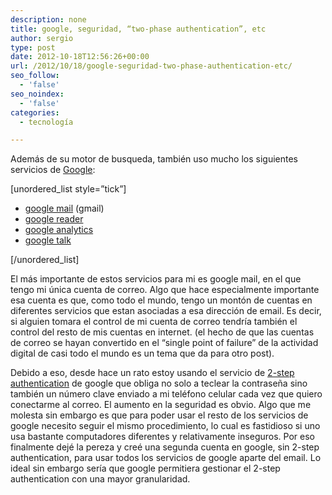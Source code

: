 ```yaml
---
description: none
title: google, seguridad, “two-phase authentication”, etc
author: sergio
type: post
date: 2012-10-18T12:56:26+00:00
url: /2012/10/18/google-seguridad-two-phase-authentication-etc/
seo_follow:
  - 'false'
seo_noindex:
  - 'false'
categories:
  - tecnología

---
```

Además de su motor de busqueda, también uso mucho los siguientes servicios de [Google][1]:

[unordered_list style=&#8221;tick&#8221;]

  * [google mail][2] (gmail)
  * [google reader][3]
  * [google analytics][4]
  * [google talk][5]

[/unordered_list]

El más importante de estos servicios para mi es google mail, en el que tengo mi única cuenta de correo. Algo que hace especialmente importante esa cuenta es que, como todo el mundo, tengo un montón de cuentas en diferentes servicios que estan asociadas a esa dirección de email. Es decir, si alguien tomara el control de mi cuenta de correo tendría también el control del resto de mis cuentas en internet. (el hecho de que las cuentas de correo se hayan convertido en el &#8220;single point of failure&#8221; de la actividad digital de casi todo el mundo es un tema que da para otro post).

Debido a eso, desde hace un rato estoy usando el servicio de [2-step authentication][6] de google que obliga no solo a teclear la contraseña sino también un número clave enviado a mi teléfono celular cada vez que quiero conectarme al correo. El aumento en la seguridad es obvio. Algo que me molesta sin embargo es que para poder usar el resto de los servicios de google necesito seguir el mismo procedimiento, lo cual es fastidioso si uno usa bastante computadores diferentes y relativamente inseguros. Por eso finalmente dejé la pereza y creé una segunda cuenta en google, sin 2-step authentication, para usar todos los servicios de google aparte del email. Lo ideal sin embargo sería que google permitiera gestionar el 2-step authentication con una mayor granularidad.

 [1]: http://www.google.com "google"
 [2]: http://mail.google.com "google mail"
 [3]: http://reader.google.com "google reader"
 [4]: http://analytics.google.com "google analytics"
 [5]: http://talk.google.com "google talk"
 [6]: http://support.google.com/accounts/bin/answer.py?hl=en&answer=180744 "2-step authentication"
